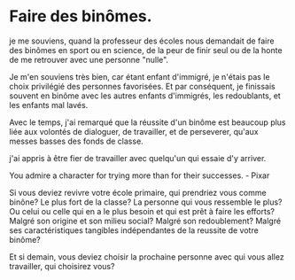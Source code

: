 # Faire des binômes.

je me souviens, quand la professeur des écoles nous demandait de faire des binômes en sport ou en science, de la peur de finir seul ou de la honte de me retrouver avec une personne "nulle".

Je m'en souviens très bien, car étant enfant d'immigré, je n'étais pas le choix privilégié des personnes favorisées. Et par conséquent, je finissais souvent en binôme avec les autres enfants d'immigrés, les redoublants, et les enfants mal lavés.

Avec le temps, j'ai remarqué que la réussite d'un binôme est beaucoup plus liée aux volontés de dialoguer, de travailler, et de perseverer, qu'aux messes basses des fonds de classe. 

j'ai appris à être fier de travailler avec quelqu'un qui essaie d'y arriver.

You admire a character for trying more than for their successes. - Pixar

Si vous deviez revivre votre école primaire, qui prendriez vous comme binône? Le plus fort de la classe? La personne qui vous ressemble le plus? Ou celui ou celle qui en a le plus besoin et qui est prêt à faire les efforts? Malgré son origine et son milieu social? Malgré son redoublement? Malgré ses caractéristiques tangibles indépendantes de la reussite de votre binôme?

Et si demain, vous deviez choisir la prochaine personne avec qui vous allez travailler, qui choisirez vous?
